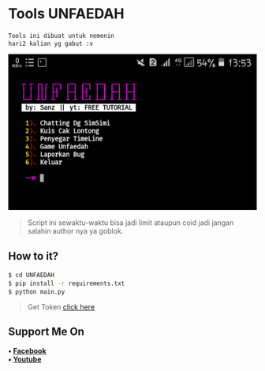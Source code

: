 # Tools UNFAEDAH
```
Tools ini dibuat untuk nemenin
hari2 kalian yg gabut :v
```
![Sanz](https://github.com/Sxp-ID/UNFAEDAH/blob/main/src/Tools%20UNFAEDAH%20by%20Sanz.png)
> Script ini sewaktu-waktu bisa jadi limit ataupun coid jadi jangan salahin author nya ya goblok.
## How to it?
```bash
$ cd UNFAEDAH
$ pip install -r requirements.txt
$ python main.py
```
> Get Token [click here](https://cutt.ly/TokenToolsUnfaedah)
## Support Me On
<b>• [Facebook](https://m.facebook.com/dhasilva.junior.3)</b>
<br>
<b>• [Youtube](https://www.youtube.com/channel/UCLRXFyMN0L8yH9F-xxOd7Og)</b>
</br>
